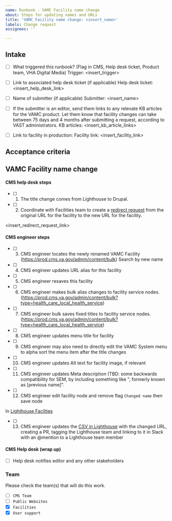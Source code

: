 ```yaml
---
name: Runbook - VAMC Facility name change
about: Steps for updating names and URLs
title: 'VAMC Facility name change: <insert_name>'
labels: Change request
assignees: ''

---
```


## Intake
- [ ] What triggered this runbook? (Flag in CMS, Help desk ticket, Product team, VHA Digital Media)
Trigger: <insert_trigger>

- [ ] Link to associated help desk ticket (if applicable)
Help desk ticket: <insert_help_desk_link>

- [ ] Name of submitter (if applicable)
Submitter: <insert_name>

- [ ] If the submitter is an editor, send them links to any relevate KB articles for the VAMC product. Let them know that facility changes can take between 75 days and 4 months after submitting a request, according to VAST administrators.
KB articles: <insert_kb_article_links>

- [ ] Link to facility in production:
Facility link: <insert_facility_link>

## Acceptance criteria

## VAMC Facility name change

#### CMS help desk steps
- [ ] 1. The title change comes from Lighthouse to Drupal.
- [ ] 2. Coordinate with Facilities team to create a [redirect request](https://github.com/department-of-veterans-affairs/va.gov-cms/issues/new?assignees=&labels=Redirect+request&template=redirect-request-facility-url.md&title=Redirect+Request+for%3A+%3Cinsert+facility+name%3E) from the original URL for the facility to the new URL for the facility.

<insert_redirect_request_link>

#### CMS engineer steps
- [ ] 3. CMS engineer locates the newly renamed VAMC Facility (https://prod.cms.va.gov/admin/content/bulk) Search by new name
- [ ] 4. CMS engineer updates URL alias for this facility
- [ ] 5. CMS engineer resaves this facility
- [ ] 6. CMS engineer makes bulk alias changes to facility service nodes. (https://prod.cms.va.gov/admin/content/bulk?type=health_care_local_health_service)
- [ ] 7. CMS engineer bulk saves fixed titles to facility service nodes. (https://prod.cms.va.gov/admin/content/bulk?type=health_care_local_health_service)
- [ ] 8. CMS engineer updates menu title for facility
- [ ] 9. CMS engineer may also need to directly edit the VAMC System menu to alpha sort the menu item after the title changes
- [ ] 10. CMS engineer updates Alt text for facility image, if relevant
- [ ] 11. CMS engineer updates Meta description (TBD: some backwards compatibility for SEM, by including something like ", formerly known as [previous name]".
- [ ] 12. CMS engineer edit facility node and remove flag `Changed name` then save node

In [Lighthouse Facilties](https://github.com/department-of-veterans-affairs/lighthouse-facilities)
- [ ] 13. CMS engineer updates the [CSV in Lighthouse](https://github.com/department-of-veterans-affairs/lighthouse-facilities/blob/master/facilities/src/main/resources/websites.csv) with the changed URL, creating a PR, tagging the Lighthouse team and linking to it in Slack with an @mention to a Lighthouse team member 

#### CMS Help desk (wrap up)
- [ ] Help desk notifies editor and any other stakeholders

### Team
Please check the team(s) that will do this work.

- [ ] `CMS Team`
- [ ] `Public Websites`
- [x] `Facilities`
- [x] `User support`

